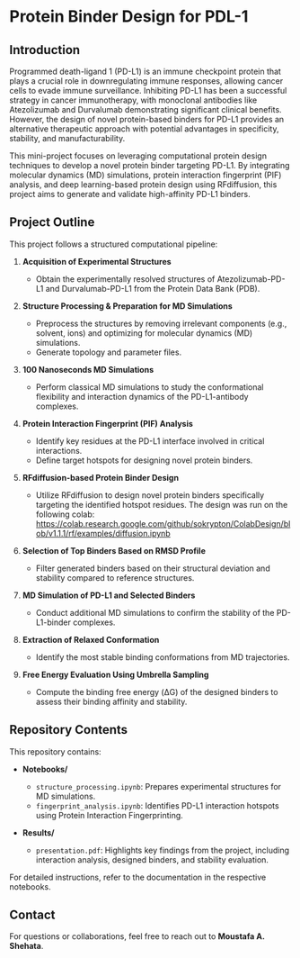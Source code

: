 # Protein Binder Design for PDL-1

## Introduction
Programmed death-ligand 1 (PD-L1) is an immune checkpoint protein that plays a crucial role in downregulating immune responses, allowing cancer cells to evade immune surveillance. Inhibiting PD-L1 has been a successful strategy in cancer immunotherapy, with monoclonal antibodies like Atezolizumab and Durvalumab demonstrating significant clinical benefits. However, the design of novel protein-based binders for PD-L1 provides an alternative therapeutic approach with potential advantages in specificity, stability, and manufacturability.

This mini-project focuses on leveraging computational protein design techniques to develop a novel protein binder targeting PD-L1. By integrating molecular dynamics (MD) simulations, protein interaction fingerprint (PIF) analysis, and deep learning-based protein design using RFdiffusion, this project aims to generate and validate high-affinity PD-L1 binders.

## Project Outline
This project follows a structured computational pipeline:

1. **Acquisition of Experimental Structures**
   - Obtain the experimentally resolved structures of Atezolizumab-PD-L1 and Durvalumab-PD-L1 from the Protein Data Bank (PDB).

2. **Structure Processing & Preparation for MD Simulations**
   - Preprocess the structures by removing irrelevant components (e.g., solvent, ions) and optimizing for molecular dynamics (MD) simulations.
   - Generate topology and parameter files.

3. **100 Nanoseconds MD Simulations**
   - Perform classical MD simulations to study the conformational flexibility and interaction dynamics of the PD-L1-antibody complexes.

4. **Protein Interaction Fingerprint (PIF) Analysis**
   - Identify key residues at the PD-L1 interface involved in critical interactions.
   - Define target hotspots for designing novel protein binders.

5. **RFdiffusion-based Protein Binder Design**
   - Utilize RFdiffusion to design novel protein binders specifically targeting the identified hotspot residues. The design was run on the following colab: https://colab.research.google.com/github/sokrypton/ColabDesign/blob/v1.1.1/rf/examples/diffusion.ipynb

6. **Selection of Top Binders Based on RMSD Profile**
   - Filter generated binders based on their structural deviation and stability compared to reference structures.

7. **MD Simulation of PD-L1 and Selected Binders**
   - Conduct additional MD simulations to confirm the stability of the PD-L1-binder complexes.

8. **Extraction of Relaxed Conformation**
   - Identify the most stable binding conformations from MD trajectories.

9. **Free Energy Evaluation Using Umbrella Sampling**
   - Compute the binding free energy (ΔG) of the designed binders to assess their binding affinity and stability.

## Repository Contents
This repository contains:

- **Notebooks/**
  - `structure_processing.ipynb`: Prepares experimental structures for MD simulations.
  - `fingerprint_analysis.ipynb`: Identifies PD-L1 interaction hotspots using Protein Interaction Fingerprinting.

- **Results/**
  - `presentation.pdf`: Highlights key findings from the project, including interaction analysis, designed binders, and stability evaluation.


For detailed instructions, refer to the documentation in the respective notebooks.

## Contact
For questions or collaborations, feel free to reach out to **Moustafa A. Shehata**.


